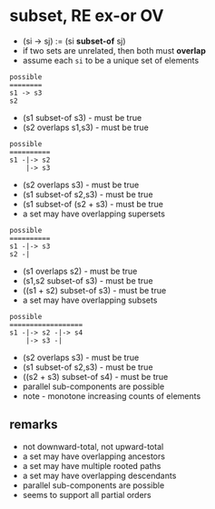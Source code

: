 
<!-- ======================================================================= -->
# subset, RE ex-or OV

- (si -> sj) := (si **subset-of** sj)
- if two sets are unrelated, then both must **overlap**
- assume each `si` to be a unique set of elements

```
possible
========
s1 -> s3
s2
```

- (s1 subset-of s3) - must be true
- (s2 overlaps s1,s3) - must be true

```
possible
==========
s1 -|-> s2
    |-> s3
```

- (s2 overlaps s3) - must be true
- (s1 subset-of s2,s3) - must be true
- (s1 subset-of (s2 + s3) - must be true
- a set may have overlapping supersets

```
possible
==========
s1 -|-> s3
s2 -|
```

- (s1 overlaps s2) - must be true
- (s1,s2 subset-of s3) - must be true
- ((s1 + s2) subset-of s3) - must be true
- a set may have overlapping subsets

```
possible
==================
s1 -|-> s2 -|-> s4
    |-> s3 -|
```

- (s2 overlaps s3) - must be true
- (s1 subset-of s2,s3) - must be true
- ((s2 + s3) subset-of s4) - must be true
- parallel sub-components are possible
- note - monotone increasing counts of elements

<!-- ======================================================================= -->
## remarks

- not downward-total, not upward-total
- a set may have overlapping ancestors
- a set may have multiple rooted paths
- a set may have overlapping descendants
- parallel sub-components are possible
- seems to support all partial orders
